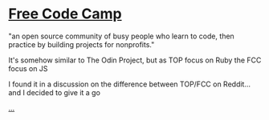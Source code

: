 <h1><a href="http://freecodecamp.com/">Free Code Camp</a></h1>
<p>"an open source community of busy people who learn to code, then practice by building projects for nonprofits."</p>
<p>It's somehow similar to The Odin Project, but as TOP focus on Ruby the FCC focus on JS</p>
<p>I found it in a discussion on the difference between TOP/FCC on Reddit... and I decided to give it a go</p>
<p><a href="http://freecodecamp.com/mashrafm">...</p>
